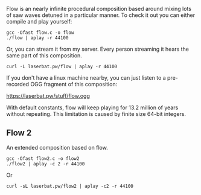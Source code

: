Flow is an nearly infinite procedural composition based around mixing lots of saw waves detuned in a particular manner. To check it out you can either compile and play yourself:

    gcc -Ofast flow.c -o flow 
    ./flow | aplay -r 44100

Or, you can stream it from my server. Every person streaming it hears the same part of this composition.

    curl -L laserbat.pw/flow | aplay -r 44100

If you don't have a linux machine nearby, you can just listen to a pre-recorded OGG fragment of this composition:

https://laserbat.pw/stuff/flow.ogg

With default constants, flow will keep playing for 13.2 million of years without repeating. This limitation is caused by finite size 64-bit integers.

## Flow 2

An extended composition based on flow.

    gcc -Ofast flow2.c -o flow2 
    ./flow2 | aplay -c 2 -r 44100

Or

    curl -sL laserbat.pw/flow2 | aplay -c2 -r 44100

